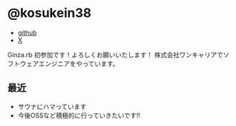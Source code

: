# @kosukein38

- [github](https://github.com/kosukein38)
- [X](https://x.com/kosukein38)

Ginza.rb 初参加です！よろしくお願いいたします！
株式会社ワンキャリアでソフトウェアエンジニアをやっています。

## 最近
- サウナにハマっています
- 今後OSSなど積極的に行っていきたいです!!


